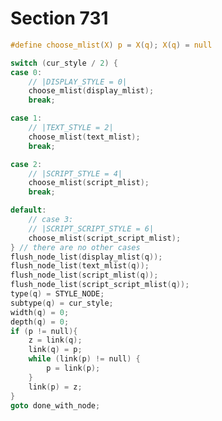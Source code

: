 # Section 731

```c include/texmath.h
#define choose_mlist(X) p = X(q); X(q) = null
```

```c << Change this node to a style node followed by the correct choice, then |goto done_with_node| >>=
switch (cur_style / 2) {
case 0:
    // |DISPLAY_STYLE = 0|
    choose_mlist(display_mlist);
    break;

case 1:
    // |TEXT_STYLE = 2|
    choose_mlist(text_mlist);
    break;

case 2:
    // |SCRIPT_STYLE = 4|
    choose_mlist(script_mlist);
    break;

default:
    // case 3:
    // |SCRIPT_SCRIPT_STYLE = 6|
    choose_mlist(script_script_mlist);
} // there are no other cases
flush_node_list(display_mlist(q));
flush_node_list(text_mlist(q));
flush_node_list(script_mlist(q));
flush_node_list(script_script_mlist(q));
type(q) = STYLE_NODE;
subtype(q) = cur_style;
width(q) = 0;
depth(q) = 0;
if (p != null){
    z = link(q);
    link(q) = p;
    while (link(p) != null) {
        p = link(p);
    }
    link(p) = z;
}
goto done_with_node;
```
